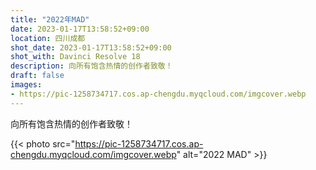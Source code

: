 ```yaml
---
title: "2022年MAD"
date: 2023-01-17T13:58:52+09:00
location: 四川成都
shot_date: 2023-01-17T13:58:52+09:00
shot_with: Davinci Resolve 18
description: 向所有饱含热情的创作者致敬！
draft: false
images: 
- https://pic-1258734717.cos.ap-chengdu.myqcloud.com/imgcover.webp
---
```

向所有饱含热情的创作者致敬！

{{< photo src="https://pic-1258734717.cos.ap-chengdu.myqcloud.com/imgcover.webp" alt="2022 MAD" >}}
